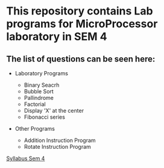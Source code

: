 # This repository contains Lab programs for MicroProcessor laboratory in SEM 4
## The list of questions can be seen here:

* Laboratory Programs
    * Binary Seacrh
    * Bubble Sort
    * Pallindrome
    * Factorial
    * Display 'X' at the center
    * Fibonacci series
            
* Other Programs
    * Addition Instruction Program
    * Rotate Instruction Program


[Syllabus Sem 4](https://drive.google.com/file/d/13kJKvtEgX8IZ0kP1sUTiYkwChwgNId7N/view?usp=sharing)